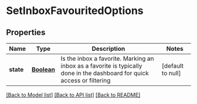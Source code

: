 # SetInboxFavouritedOptions
## Properties

Name | Type | Description | Notes
------------ | ------------- | ------------- | -------------
**state** | [**Boolean**](boolean) | Is the inbox a favorite. Marking an inbox as a favorite is typically done in the dashboard for quick access or filtering | [default to null]

[[Back to Model list]](../README#documentation-for-models) [[Back to API list]](../README#documentation-for-api-endpoints) [[Back to README]](../README)

